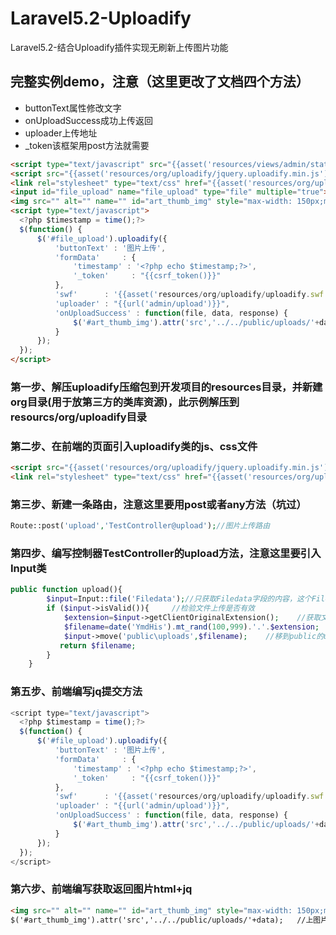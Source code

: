 # Laravel5.2-Uploadify
Laravel5.2-结合Uploadify插件实现无刷新上传图片功能
## 完整实例demo，注意（这里更改了文档四个方法）
* buttonText属性修改文字
* onUploadSuccess成功上传返回
* uploader上传地址
* _token该框架用post方法就需要
```html
<script type="text/javascript" src="{{asset('resources/views/admin/static/lib/jquery/1.9.1/jquery.min.js')}}"></script>
<script src="{{asset('resources/org/uploadify/jquery.uploadify.min.js')}}" type="text/javascript"></script>
<link rel="stylesheet" type="text/css" href="{{asset('resources/org/uploadify/uploadify.css')}}">
<input id="file_upload" name="file_upload" type="file" multiple="true">
<img src="" alt="" name="" id="art_thumb_img" style="max-width: 150px;max-height: 150px">
<script type="text/javascript">
  <?php $timestamp = time();?>
  $(function() {
      $('#file_upload').uploadify({
          'buttonText' : '图片上传',
          'formData'     : {
              'timestamp' : '<?php echo $timestamp;?>',
              '_token'     : "{{csrf_token()}}"
          },
          'swf'      : '{{asset('resources/org/uploadify/uploadify.swf')}}',
          'uploader' : "{{url('admin/upload')}}",
          'onUploadSuccess' : function(file, data, response) {
              $('#art_thumb_img').attr('src','../../public/uploads/'+data);   //上图片后马上显示  
          }
      });
  });
</script>
```
### 第一步、解压uploadify压缩包到开发项目的resources目录，并新建org目录(用于放第三方的类库资源)，此示例解压到resourcs/org/uploadify目录
### 第二步、在前端的页面引入uploadify类的js、css文件
```html
<script src="{{asset('resources/org/uploadify/jquery.uploadify.min.js')}}" type="text/javascript"></script>
<link rel="stylesheet" type="text/css" href="{{asset('resources/org/uploadify/uploadify.css')}}">
```
### 第三步、新建一条路由，注意这里要用post或者any方法（坑过）
```php
Route::post('upload','TestController@upload');//图片上传路由
```
### 第四步、编写控制器TestController的upload方法，注意这里要引入Input类
```php
public function upload(){
        $input=Input::file('Filedata');//只获取Filedata字段的内容，这个Filedata是文件上传有的
        if ($input->isValid()){     //检验文件上传是否有效
            $extension=$input->getClientOriginalExtension();    //获取文件后缀
            $filename=date('YmdHis').mt_rand(100,999).'.'.$extension;    //文件名
            $input->move('public\uploads',$filename);    //移到public的uploads下
           return $filename;
        }
    }
```
### 第五步、前端编写jq提交方法
```javascript
<script type="text/javascript">
  <?php $timestamp = time();?>
  $(function() {
      $('#file_upload').uploadify({
          'buttonText' : '图片上传',
          'formData'     : {
              'timestamp' : '<?php echo $timestamp;?>',
              '_token'     : "{{csrf_token()}}"
          },
          'swf'      : '{{asset('resources/org/uploadify/uploadify.swf')}}',
          'uploader' : "{{url('admin/upload')}}",
          'onUploadSuccess' : function(file, data, response) {
              $('#art_thumb_img').attr('src','../../public/uploads/'+data);   //上图片后马上显示  
          }
      });
  });
</script>
```
### 第六步、前端编写获取返回图片html+jq
```html
<img src="" alt="" name="" id="art_thumb_img" style="max-width: 150px;max-height: 150px">
$('#art_thumb_img').attr('src','../../public/uploads/'+data);   //上图片后马上显示
```

